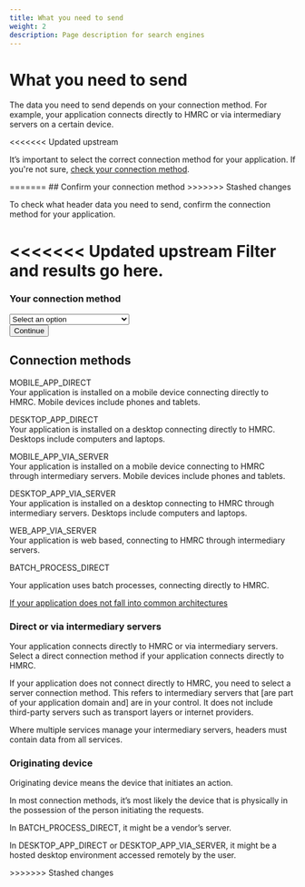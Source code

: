 ```yaml
---
title: What you need to send
weight: 2
description: Page description for search engines
---
```


# What you need to send

The data you need to send depends on your connection method. For example, your application connects directly to HMRC or via intermediary servers on a certain device.


<<<<<<< Updated upstream
<p class="panel panel-border-wide">It’s important to select the correct connection method for your application. If you're not sure, <a href="/documentation/getting-it-right/getting-it-right.html#getting-it-right">check your connection method</a>.</p>
=======
## Confirm your connection method
>>>>>>> Stashed changes

To check what header data you need to send, confirm the connection method for your application.

<<<<<<< Updated upstream
Filter and results go here.
=======
<div class="filter-container">
    <form method="GET" action="">
        <div class="govuk-form-group">
            <label class="govuk-label" for="conection-method-filter"><h3>Your connection method</h3></label>
            <select class="govuk-select" id="connection-method-filter" name="filter">
                <option disabled="" selected="">Select an option</option>
                <option value="BATCH_PROCESS_DIRECT">BATCH_PROCESS_DIRECT</option>
                <option value="DESKTOP_APP_DIRECT">DESKTOP_APP_DIRECT</option>
                <option value="DESKTOP_APP_VIA_SERVER">DESKTOP_APP_VIA_SERVER</option>
                <option value="INVALID_OR_MISSING">INVALID_OR_MISSING</option>
                <option value="MOBILE_APP_DIRECT">MOBILE_APP_DIRECT</option>
                <option value="MOBILE_APP_VIA_SERVER">MOBILE_APP_VIA_SERVER</option>
                <option value="OTHER_DIRECT">OTHER_DIRECT</option>
                <option value="OTHER_VIA_SERVER">OTHER_VIA_SERVER</option>
                <option value="WEB_APP_VIA_SERVER">WEB_APP_VIA_SERVER</option>
            </select>
        </div>
        <div>
            <button class="govuk-button" type="submit">Continue</button>
        </div>
    </form>
</div>

## Connection methods

<p><span class="code--slim-large">MOBILE_APP_DIRECT</span><br>
Your application is installed on a mobile device connecting directly to HMRC. Mobile devices include phones and tablets.</p>
</li>
<p><span class="code--slim-large">DESKTOP_APP_DIRECT</span><br>
Your application is installed on a desktop connecting directly to HMRC. Desktops include computers and laptops.</p>

<p><span class="code--slim-large">MOBILE_APP_VIA_SERVER</span><br>
Your application is installed on a mobile device connecting to HMRC through intermediary servers. Mobile devices include phones and tablets.

<p><span class="code--slim-large">DESKTOP_APP_VIA_SERVER</span><br>
Your application is installed on a desktop connecting to HMRC through intermediary servers. Desktops include computers and laptops.

<p><span class="code--slim-large">WEB_APP_VIA_SERVER</span><br>
Your application is web based, connecting to HMRC through intermediary servers.

<p><span class="code--slim-large">BATCH_PROCESS_DIRECT</span></p>
Your application uses batch processes, connecting directly to HMRC.


<a href="">If your application does not fall into common architectures</a>


### Direct or via intermediary servers

Your application connects directly to HMRC or via intermediary servers. Select a direct connection method if your application connects directly to HMRC.

If your application does not connect directly to HMRC, you need to select a server connection method. This refers to intermediary servers that [are part of your application domain and] are in your control. It does not include third-party servers such as transport layers or internet providers.

Where multiple services manage your intermediary servers, headers must contain data from all services.


### Originating device

Originating device means the device that initiates an action.

In most connection methods, it’s most likely the device that is physically in the possession of the person initiating the requests.

<p>In <span class="code--slim">BATCH_PROCESS_DIRECT</span>, it might be a vendor’s server.</p>

<p>In <span class="code--slim">DESKTOP_APP_DIRECT</span> or <span class="code--slim">DESKTOP_APP_VIA_SERVER</span>, it might be a hosted desktop environment accessed remotely by the user.</p>
>>>>>>> Stashed changes
